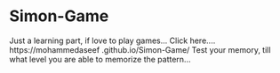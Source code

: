 # Simon-Game

Just a learning part, if love to play games...
Click here.... https://mohammedaseef
.github.io/Simon-Game/
Test your memory, till what level you are able to memorize the pattern...
